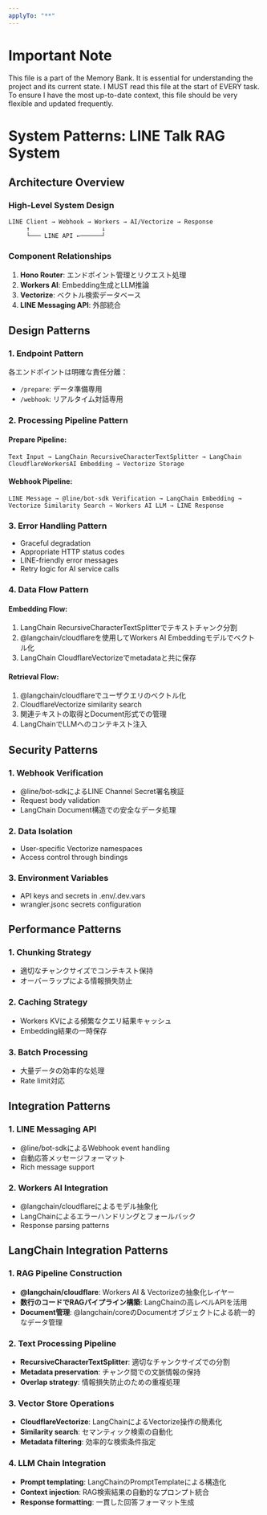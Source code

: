 ```yaml
---
applyTo: "**"
---
```

# Important Note
This file is a part of the Memory Bank. It is essential for understanding the project and its current state. I MUST read this file at the start of EVERY task.
To ensure I have the most up-to-date context, this file should be very flexible and updated frequently.

# System Patterns: LINE Talk RAG System

## Architecture Overview

### High-Level System Design
```
LINE Client → Webhook → Workers → AI/Vectorize → Response
     ↑                    ↓
     └─── LINE API ←──────┘
```

### Component Relationships
1. **Hono Router**: エンドポイント管理とリクエスト処理
2. **Workers AI**: Embedding生成とLLM推論
3. **Vectorize**: ベクトル検索データベース
4. **LINE Messaging API**: 外部統合

## Design Patterns

### 1. Endpoint Pattern
各エンドポイントは明確な責任分離：
- `/prepare`: データ準備専用
- `/webhook`: リアルタイム対話専用

### 2. Processing Pipeline Pattern
#### Prepare Pipeline:
```
Text Input → LangChain RecursiveCharacterTextSplitter → LangChain CloudflareWorkersAI Embedding → Vectorize Storage
```

#### Webhook Pipeline:
```
LINE Message → @line/bot-sdk Verification → LangChain Embedding → Vectorize Similarity Search → Workers AI LLM → LINE Response
```

### 3. Error Handling Pattern
- Graceful degradation
- Appropriate HTTP status codes
- LINE-friendly error messages
- Retry logic for AI service calls

### 4. Data Flow Pattern
#### Embedding Flow:
1. LangChain RecursiveCharacterTextSplitterでテキストチャンク分割
2. @langchain/cloudflareを使用してWorkers AI Embeddingモデルでベクトル化
3. LangChain CloudflareVectorizeでmetadataと共に保存

#### Retrieval Flow:
1. @langchain/cloudflareでユーザクエリのベクトル化
2. CloudflareVectorize similarity search
3. 関連テキストの取得とDocument形式での管理
4. LangChainでLLMへのコンテキスト注入

## Security Patterns

### 1. Webhook Verification
- @line/bot-sdkによるLINE Channel Secret署名検証
- Request body validation
- LangChain Document構造での安全なデータ処理

### 2. Data Isolation
- User-specific Vectorize namespaces
- Access control through bindings

### 3. Environment Variables
- API keys and secrets in .env/.dev.vars
- wrangler.jsonc secrets configuration

## Performance Patterns

### 1. Chunking Strategy
- 適切なチャンクサイズでコンテキスト保持
- オーバーラップによる情報損失防止

### 2. Caching Strategy
- Workers KVによる頻繁なクエリ結果キャッシュ
- Embedding結果の一時保存

### 3. Batch Processing
- 大量データの効率的な処理
- Rate limit対応

## Integration Patterns

### 1. LINE Messaging API
- @line/bot-sdkによるWebhook event handling
- 自動応答メッセージフォーマット
- Rich message support

### 2. Workers AI Integration
- @langchain/cloudflareによるモデル抽象化
- LangChainによるエラーハンドリングとフォールバック
- Response parsing patterns

## LangChain Integration Patterns

### 1. RAG Pipeline Construction
- **@langchain/cloudflare**: Workers AI & Vectorizeの抽象化レイヤー
- **数行のコードでRAGパイプライン構築**: LangChainの高レベルAPIを活用
- **Document管理**: @langchain/coreのDocumentオブジェクトによる統一的なデータ管理

### 2. Text Processing Pipeline
- **RecursiveCharacterTextSplitter**: 適切なチャンクサイズでの分割
- **Metadata preservation**: チャンク間での文脈情報の保持
- **Overlap strategy**: 情報損失防止のための重複処理

### 3. Vector Store Operations
- **CloudflareVectorize**: LangChainによるVectorize操作の簡素化
- **Similarity search**: セマンティック検索の自動化
- **Metadata filtering**: 効率的な検索条件指定

### 4. LLM Chain Integration
- **Prompt templating**: LangChainのPromptTemplateによる構造化
- **Context injection**: RAG検索結果の自動的なプロンプト統合
- **Response formatting**: 一貫した回答フォーマット生成
